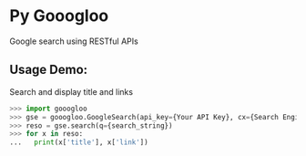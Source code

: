 # Py Gooogloo
Google search using RESTful APIs

## Usage Demo:

Search and display title and links
```python
>>> import gooogloo
>>> gse = gooogloo.GoogleSearch(api_key={Your API Key}, cx={Search Engine ID})
>>> reso = gse.search(q={search_string})
>>> for x in reso:
...   print(x['title'], x['link'])
```